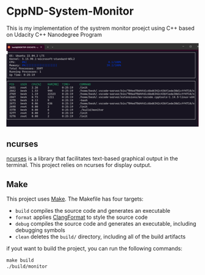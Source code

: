 # CppND-System-Monitor

This is my implementation of the systrem monitor proejct using C++ based on Udacity C++ Nanodegree Program

<!-- add picture of the solution -->
![System Monitor](images/system_monitor_proejct.png)


## ncurses
[ncurses](https://www.gnu.org/software/ncurses/) is a library that facilitates text-based graphical output in the terminal. This project relies on ncurses for display output.


## Make
This project uses [Make](https://www.gnu.org/software/make/). The Makefile has four targets:
* `build` compiles the source code and generates an executable
* `format` applies [ClangFormat](https://clang.llvm.org/docs/ClangFormat.html) to style the source code
* `debug` compiles the source code and generates an executable, including debugging symbols
* `clean` deletes the `build/` directory, including all of the build artifacts

if yout want to build the project, you can run the following commands:
```
make build
./build/monitor
```
